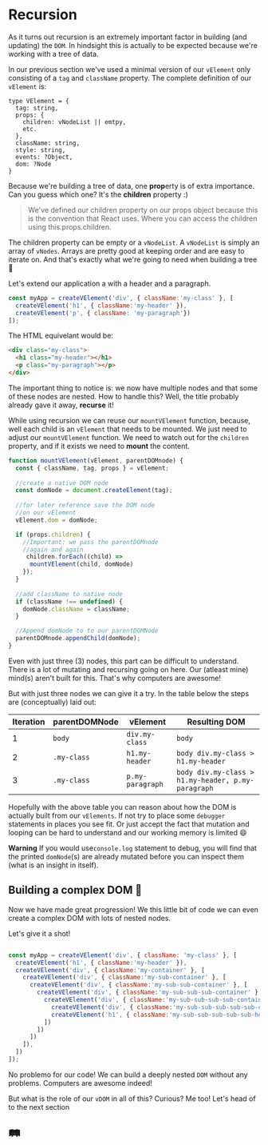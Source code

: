 # Recursion

As it turns out recursion is an extremely important factor in building (and updating) the `DOM`. In hindsight this is actually to be expected because we're working with a tree of data. 
 
In our previous section we've used a minimal version of our `vElement` only consisting of a `tag` and `className` property. The complete definition of our `vElement` is:

```
type VElement = {
  tag: string,
  props: {
    children: vNodeList || emtpy,
    etc.
  },
  className: string,
  style: string,
  events: ?Object,
  dom: ?Node
}
```

Because we're building a tree of data, one **prop**erty is of extra importance. Can you guess which one? It's the **children** property :)

> We've defined our children property on our props object because this is the convention that React uses. Where you can access the children using this.props.children. 

The children property can be empty or a `vNodeList`. A `vNodeList` is simply an array of `vNodes`. Arrays are pretty good at keeping order and are easy to iterate on. 
And that's exactly what we're going to need when building a tree :evergreen_tree: 

Let's extend our application a with a header and a paragraph. 

```javascript
const myApp = createVElement('div', { className:'my-class' }, [
  createVElement('h1', { className:'my-header' }),
  createVElement('p', { className: 'my-paragraph'})
]);

```

The HTML equivelant would be:

```html
<div class="my-class">
  <h1 class="my-header"></h1>
  <p class="my-paragraph"></p>
</div>
```
The important thing to notice is: we now have multiple nodes and that some of these nodes are nested. 
How to handle this? Well, the title probably already gave it away, **recurse** it!

While using recursion we can reuse our `mountVElement` function, because, well each child is an `vElement` that needs to be mounted. 
We just need to adjust our `mountVElement` function. We need to watch out for the `children` property, and if it exists
we need to **mount** the content.   

```javascript
function mountVElement(vElement, parentDOMnode) {
  const { className, tag, props } = vElement;
  
  //create a native DOM node
  const domNode = document.createElement(tag);
  
  //for later reference save the DOM node
  //on our vElement
  vElement.dom = domNode;

  if (props.children) {
    //Important: we pass the parentDOMnode 
    //again and again
     children.forEach((child) => 
      mountVElement(child, domNode)
    });
  }
  
  //add className to native node
  if (className !== undefined) {
    domNode.className = className;
  }

  //Append domNode to to our parentDOMNode
  parentDOMnode.appendChild(domNode);
}

```

Even with just three (3) nodes, this part can be difficult to understand. There is a lot of mutating 
and recursing going on here. Our (atleast mine) mind(s) aren't built for this. That's why computers are 
awesome!

But with just three nodes we can give it a try. In the table below the 
steps are (conceptually) laid out:

| Iteration | parentDOMNode | vElement | Resulting DOM |
| --- | --- | --- | --- |
| 1 | `body` | `div.my-class` | `body` |
| 2 | `.my-class` | `h1.my-header` | `body div.my-class > h1.my-header` |
| 3 | `.my-class` | `p.my-paragraph` | `body div.my-class > h1.my-header, p.my-paragraph` |



Hopefully with the above table you can reason about how the DOM is actually built from our `vElements`. 
If not try to place some `debugger` statements in places you see fit. Or just accept the fact that 
mutation and looping can be hard to understand and our working memory is limited :smile: 

**Warning** If you would use`console.log` statement to debug, you will find that the printed `domNode`(s) 
are already mutated before you can inspect them (what is an insight in itself). 



## Building a complex DOM 🏯
Now we have made great progression! We this little bit of code we can even create a complex DOM with 
lots of nested nodes. 

Let's give it a shot!

```javascript

const myApp = createVElement('div', { className: 'my-class' }, [
  createVElement('h1', { className:'my-header' }),
  createVElement('div', { className:'my-container' }, [
    createVElement('div', { className:'my-sub-container' }, [
      createVElement('div', { className:'my-sub-sub-container' }, [
        createVElement('div', { className:'my-sub-sub-sub-container' }, [
          createVElement('div', { className:'my-sub-sub-sub-sub-container' }, [
            createVElement('div', { className:'my-sub-sub-sub-sub-sub-container' }, []),
            createVElement('h1', { className:'my-sub-sub-sub-sub-sub-header' }, [])
          ])
        ])
      ])
    ]),
  ])
]);

```

No problemo for our code! We can build a deeply nested `DOM` without any problems. Computers are awesome
indeed! 

But what is the role of our `vDOM` in all of this? Curious? Me too! Let's head of to the next section 

## 🛤



